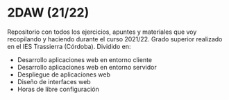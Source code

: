# 2DAW (21/22)
Repositorio con todos los ejercicios, apuntes y materiales que voy recopilando y haciendo durante el curso 2021/22. Grado superior realizado en el IES Trassierra (Córdoba).
Dividido en:
- Desarrollo aplicaciones web en entorno cliente
- Desarrollo aplicaciones web en entorno servidor
- Despliegue de aplicaciones web
- Diseño de interfaces web
- Horas de libre configuración
